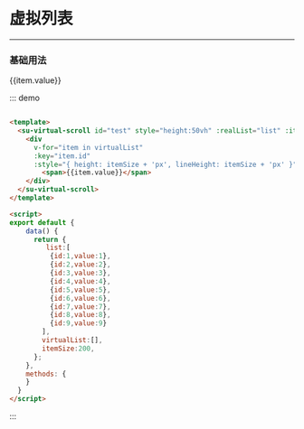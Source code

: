 <style>
  .w__tag{
    margin-right: 10px;
  }
</style>

# 虚拟列表
----
### 基础用法
<su-virtual-scroll id="test" style="height:50vh" :realList="list" :itemSize="itemSize" v-model="virtualList">
  <div 
    v-for="item in virtualList" 
    :key="item.id" 
    :style="{ height: itemSize + 'px', lineHeight: itemSize + 'px' }">
      <span>{{item.value}}</span>
  </div>
</su-virtual-scroll>

::: demo
```html

<template>
  <su-virtual-scroll id="test" style="height:50vh" :realList="list" :itemSize="itemSize" v-model="virtualList">
    <div 
      v-for="item in virtualList" 
      :key="item.id" 
      :style="{ height: itemSize + 'px', lineHeight: itemSize + 'px' }">
        <span>{{item.value}}</span>
    </div>
  </su-virtual-scroll>
</template>

<script>
export default {
    data() {
      return {
         list:[
          {id:1,value:1},
          {id:2,value:2},
          {id:3,value:3},
          {id:4,value:4},
          {id:5,value:5},
          {id:6,value:6},
          {id:7,value:7},
          {id:8,value:8},
          {id:9,value:9}
        ],
        virtualList:[],
        itemSize:200,
      };
    },
    methods: {
    }
  }
</script>
```
:::





<script>
export default {
    data() {
      return {
         list:[
          {id:1,value:1},
          {id:2,value:2},
          {id:3,value:3},
          {id:4,value:4},
          {id:5,value:5},
          {id:6,value:6},
          {id:7,value:7},
          {id:8,value:8},
          {id:9,value:9}
        ],
        virtualList:[],
        itemSize:200,
      };
    },
    methods: {
    }
  }
</script>


<!-- 
## 参数

| 参数      | 说明          | 类型      | 可选值                           | 默认值  |
|---------- |-------------- |---------- |--------------------------------  |-------- |
| amount | 显示的数字（必须） | Number | — |  |
| time | 持续时间 | Number | — | 1000 |
| start | 开始变化 | Boolean | — | true |
| thousand | 千分位 | Boolean | — | false | -->


